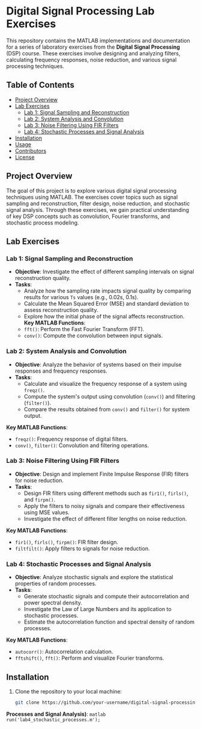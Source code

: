 # Digital Signal Processing Lab Exercises

This repository contains the MATLAB implementations and documentation for a series of laboratory exercises from the **Digital Signal Processing** (DSP) course. These exercises involve designing and analyzing filters, calculating frequency responses, noise reduction, and various signal processing techniques.

## Table of Contents
- [Project Overview](#project-overview)
- [Lab Exercises](#lab-exercises)
  - [Lab 1: Signal Sampling and Reconstruction](#lab-1-signal-sampling-and-reconstruction)
  - [Lab 2: System Analysis and Convolution](#lab-2-system-analysis-and-convolution)
  - [Lab 3: Noise Filtering Using FIR Filters](#lab-3-noise-filtering-using-fir-filters)
  - [Lab 4: Stochastic Processes and Signal Analysis](#lab-4-stochastic-processes-and-signal-analysis)
- [Installation](#installation)
- [Usage](#usage)
- [Contributors](#contributors)
- [License](#license)

## Project Overview

The goal of this project is to explore various digital signal processing techniques using MATLAB. The exercises cover topics such as signal sampling and reconstruction, filter design, noise reduction, and stochastic signal analysis. Through these exercises, we gain practical understanding of key DSP concepts such as convolution, Fourier transforms, and stochastic process modeling.

## Lab Exercises

### Lab 1: Signal Sampling and Reconstruction
- **Objective**: Investigate the effect of different sampling intervals on signal reconstruction quality.
- **Tasks**:
  - Analyze how the sampling rate impacts signal quality by comparing results for various `Ts` values (e.g., 0.02s, 0.1s).
  - Calculate the Mean Squared Error (MSE) and standard deviation to assess reconstruction quality.
  - Explore how the initial phase of the signal affects reconstruction.
**Key MATLAB Functions**:
  - `fft()`: Perform the Fast Fourier Transform (FFT).
  - `conv()`: Compute the convolution between input signals.

### Lab 2: System Analysis and Convolution
- **Objective**: Analyze the behavior of systems based on their impulse responses and frequency responses.
- **Tasks**:
  - Calculate and visualize the frequency response of a system using `freqz()`.
  - Compute the system's output using convolution (`conv()`) and filtering (`filter()`).
  - Compare the results obtained from `conv()` and `filter()` for system output.

**Key MATLAB Functions**:
  - `freqz()`: Frequency response of digital filters.
  - `conv()`, `filter()`: Convolution and filtering operations.

### Lab 3: Noise Filtering Using FIR Filters
- **Objective**: Design and implement Finite Impulse Response (FIR) filters for noise reduction.
- **Tasks**:
  - Design FIR filters using different methods such as `fir1()`, `firls()`, and `firpm()`.
  - Apply the filters to noisy signals and compare their effectiveness using MSE values.
  - Investigate the effect of different filter lengths on noise reduction.

**Key MATLAB Functions**:
  - `fir1()`, `firls()`, `firpm()`: FIR filter design.
  - `filtfilt()`: Apply filters to signals for noise reduction.

### Lab 4: Stochastic Processes and Signal Analysis
- **Objective**: Analyze stochastic signals and explore the statistical properties of random processes.
- **Tasks**:
  - Generate stochastic signals and compute their autocorrelation and power spectral density.
  - Investigate the Law of Large Numbers and its application to stochastic processes.
  - Estimate the autocorrelation function and spectral density of random processes.

**Key MATLAB Functions**:
  - `autocorr()`: Autocorrelation calculation.
  - `fftshift()`, `fft()`: Perform and visualize Fourier transforms.

## Installation

1. Clone the repository to your local machine:
   ```bash
   git clone https://github.com/your-username/digital-signal-processing-lab.git
    ```
 **Processes and Signal Analysis)**:
    ```matlab
    run('lab4_stochastic_processes.m');
    ```

